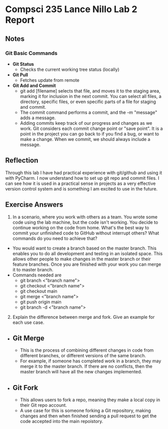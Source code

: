 # Compsci 235 Lance Nillo Lab 2 Report

## Notes

### Git Basic Commands

- **Git Status**
  - Checks the current working tree status (locally)
- **Git Pull**
  - Fetches update from remote
- **Git Add and Commit**
  - git add [filename] selects that file, and moves it to the staging area, marking it for inclusion in the next commit. You can select all files, a directory, specific files, or even specific parts of a file for staging and commit.
  - The commit command performs a commit, and the -m "message" adds a message.
  - Adding commits keep track of our progress and changes as we work. Git considers each commit change point or "save point". It is a point in the project you can go back to if you find a bug, or want to make a change. When we commit, we should always include a message.

## Reflection
Through this lab I have had practical experience with git/github and using it with PyCharm. I now understand how to set up git repo and commit files. I can see how it is used in a practical sense in projects as a very effective version control system and is something I am excited to use in the future.

## Exercise Answers

1. In a scenario, where you work with others as a team. You wrote some code 
using the lab machine, but the code isn't working. You decide to continue 
working on the code from home. What's the best way to commit your unfinished code
to GitHub without interrupt others? What commands do you need to achieve that?

- You would want to create a branch based on the master branch. This enables you to do all development and testing in an isolated space. This allows other people to make changes in the master branch or their feature branches. Once you are finished with your work you can merge it to master branch. 
- Commands needed are 
  - git branch <"branch name">
  - git checkout <"branch name">
  - git checkout main
  - git merge <"branch name">
  - git push origin main
  - git branch -d <"branch name">

2. Explain the difference between merge and fork. Give an example for each use 
case.
- ## Git Merge
  - This is the process of combining different changes in code from different branches, or different versions of the same branch.
  - For example, if someone has completed work in a branch, they may merge it to the master branch. If there are no conflicts, then the master branch will have all the new changes implemented.
- ## Git Fork
  - This allows users to fork a repo, meaning they make a local copy in their Git repo account. 
  - A use case for this is someone forking a Git repository, making changes and then when finished sending a pull request to get the code accepted into the main repoistory.